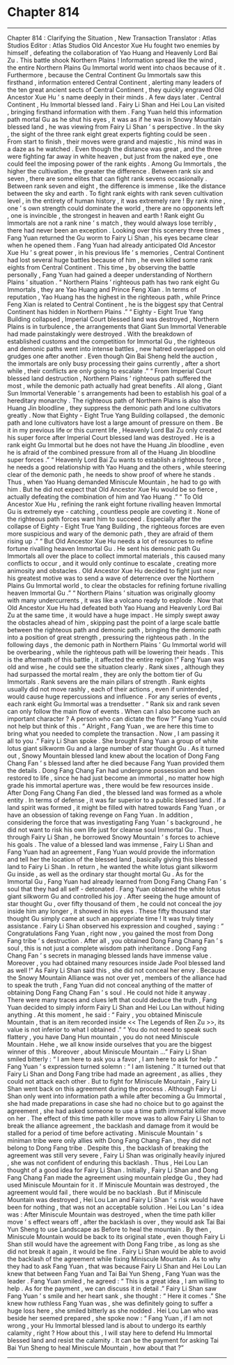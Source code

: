 
# Chapter 814


---

Chapter 814 : Clarifying the Situation , New Transaction
Translator :
Atlas Studios
Editor :
Atlas Studios
Old Ancestor Xue Hu fought two enemies by himself , defeating the collaboration of Yao Huang and Heavenly Lord Bai Zu .
This battle shook Northern Plains ! Information spread like the wind , the entire Northern Plains Gu Immortal world went into chaos because of it .
Furthermore , because the Central Continent Gu Immortals saw this firsthand , information entered Central Continent , alerting many leaders of the ten great ancient sects of Central Continent , they quickly engraved Old Ancestor Xue Hu ’ s name deeply in their minds .
A few days later .
Central Continent , Hu Immortal blessed land .
Fairy Li Shan and Hei Lou Lan visited , bringing firsthand information with them .
Fang Yuan held this information path mortal Gu as he shut his eyes , it was as if he was in Snowy Mountain blessed land , he was viewing from Fairy Li Shan ’ s perspective .
In the sky , the sight of the three rank eight great experts fighting could be seen .
From start to finish , their moves were grand and majestic , his mind was in a daze as he watched .
Even though the distance was great , and the three were fighting far away in white heaven , but just from the naked eye , one could feel the imposing power of the rank eights .
Among Gu Immortals , the higher the cultivation , the greater the difference . Between rank six and seven , there are some elites that can fight rank sevens occasionally .
Between rank seven and eight , the difference is immense , like the distance between the sky and earth . To fight rank eights with rank seven cultivation level , in the entirety of human history , it was extremely rare !
By rank nine , one ’ s own strength could dominate the world , there are no opponents left , one is invincible , the strongest in heaven and earth ! Rank eight Gu Immortals are not a rank nine ’ s match , they would always lose terribly , there had never been an exception .
Looking over this scenery three times , Fang Yuan returned the Gu worm to Fairy Li Shan , his eyes became clear when he opened them .
Fang Yuan had already anticipated Old Ancestor Xue Hu ’ s great power , in his previous life ’ s memories , Central Continent had lost several huge battles because of him , he even killed some rank eights from Central Continent .
This time , by observing the battle personally , Fang Yuan had gained a deeper understanding of Northern Plains ’ situation .
“ Northern Plains ’ righteous path has two rank eight Gu Immortals , they are Yao Huang and Prince Feng Xian . In terms of reputation , Yao Huang has the highest in the righteous path , while Prince Feng Xian is related to Central Continent , he is the biggest spy that Central Continent has hidden in Northern Plains .”
“ Eighty - Eight True Yang Building collapsed , Imperial Court blessed land was destroyed , Northern Plains is in turbulence , the arrangements that Giant Sun Immortal Venerable had made painstakingly were destroyed . With the breakdown of established customs and the competition for Immortal Gu , the righteous and demonic paths went into intense battles , new hatred overlapped on old grudges one after another . Even though Qin Bai Sheng held the auction , the immortals are only busy processing their gains currently , after a short while , their conflicts are only going to escalate .”
“ From Imperial Court blessed land destruction , Northern Plains ’ righteous path suffered the most , while the demonic path actually had great benefits . All along , Giant Sun Immortal Venerable ’ s arrangements had been to establish his goal of a hereditary monarchy . The righteous path of Northern Plains is also the Huang Jin bloodline , they suppress the demonic path and lone cultivators greatly . Now that Eighty - Eight True Yang Building collapsed , the demonic path and lone cultivators have lost a large amount of pressure on them . Be it in my previous life or this current life , Heavenly Lord Bai Zu only created his super force after Imperial Court blessed land was destroyed . He is a rank eight Gu Immortal but he does not have the Huang Jin bloodline , even he is afraid of the combined pressure from all of the Huang Jin bloodline super forces .”
“ Heavenly Lord Bai Zu wants to establish a righteous force , he needs a good relationship with Yao Huang and the others , while steering clear of the demonic path , he needs to show proof of where he stands . Thus , when Yao Huang demanded Miniscule Mountain , he had to go with him . But he did not expect that Old Ancestor Xue Hu would be so fierce , actually defeating the combination of him and Yao Huang .”
“ To Old Ancestor Xue Hu , refining the rank eight fortune rivalling heaven Immortal Gu is extremely eye - catching , countless people are coveting it . None of the righteous path forces want him to succeed . Especially after the collapse of Eighty - Eight True Yang Building , the righteous forces are even more suspicious and wary of the demonic path , they are afraid of them rising up .”
“ But Old Ancestor Xue Hu needs a lot of resources to refine fortune rivalling heaven Immortal Gu . He sent his demonic path Gu Immortals all over the place to collect immortal materials , this caused many conflicts to occur , and it would only continue to escalate , creating more animosity and obstacles . Old Ancestor Xue Hu decided to fight just now , his greatest motive was to send a wave of deterrence over the Northern Plains Gu Immortal world , to clear the obstacles for refining fortune rivalling heaven Immortal Gu .”
“ Northern Plains ’ situation was originally gloomy with many undercurrents , it was like a volcano ready to explode . Now that Old Ancestor Xue Hu had defeated both Yao Huang and Heavenly Lord Bai Zu at the same time , it would have a huge impact . He simply swept away the obstacles ahead of him , skipping past the point of a large scale battle between the righteous path and demonic path , bringing the demonic path into a position of great strength , pressuring the righteous path . In the following days , the demonic path in Northern Plains ’ Gu Immortal world will be overbearing , while the righteous path will be lowering their heads . This is the aftermath of this battle , it affected the entire region !”
Fang Yuan was old and wise , he could see the situation clearly .
Rank sixes , although they had surpassed the mortal realm , they are only the bottom tier of Gu Immortals .
Rank sevens are the main pillars of strength .
Rank eights usually did not move rashly , each of their actions , even if unintended , would cause huge repercussions and influence .
For any series of events , each rank eight Gu Immortal was a trendsetter .
“ Rank six and rank seven can only follow the main flow of events . When can I also become such an important character ? A person who can dictate the flow ?” Fang Yuan could not help but think of this .
“ Alright , Fang Yuan , we are here this time to bring what you needed to complete the transaction . Now , I am passing it all to you .” Fairy Li Shan spoke .
She brought Fang Yuan a group of white lotus giant silkworm Gu and a large number of star thought Gu .
As it turned out , Snowy Mountain blessed land knew about the location of Dong Fang Chang Fan ’ s blessed land after he died because Fang Yuan provided them the details .
Dong Fang Chang Fan had undergone possession and been restored to life , since he had just become an immortal , no matter how high grade his immortal aperture was , there would be few resources inside . After Dong Fang Chang Fan died , the blessed land was formed as a whole entity . In terms of defense , it was far superior to a public blessed land .
If a land spirit was formed , it might be filled with hatred towards Fang Yuan , or have an obsession of taking revenge on Fang Yuan . In addition , considering the force that was investigating Fang Yuan ’ s background , he did not want to risk his own life just for cleanse soul Immortal Gu .
Thus , through Fairy Li Shan , he borrowed Snowy Mountain ’ s forces to achieve his goals .
The value of a blessed land was immense , Fairy Li Shan and Fang Yuan had an agreement , Fang Yuan would provide the information and tell her the location of the blessed land , basically giving this blessed land to Fairy Li Shan . In return , he wanted the white lotus giant silkworm Gu inside , as well as the ordinary star thought mortal Gu .
As for the Immortal Gu , Fang Yuan had already learned from Dong Fang Chang Fan ’ s soul that they had all self - detonated .
Fang Yuan obtained the white lotus giant silkworm Gu and controlled his joy . After seeing the huge amount of star thought Gu , over fifty thousand of them , he could not conceal the joy inside him any longer , it showed in his eyes .
These fifty thousand star thought Gu simply came at such an appropriate time !
It was truly timely assistance .
Fairy Li Shan observed his expression and coughed , saying : “ Congratulations Fang Yuan , right now , you gained the most from Dong Fang tribe ’ s destruction . After all , you obtained Dong Fang Chang Fan ’ s soul , this is not just a complete wisdom path inheritance . Dong Fang Chang Fan ’ s secrets in managing blessed lands have immense value . Moreover , you had obtained many resources inside Jade Pool blessed land as well !”
As Fairy Li Shan said this , she did not conceal her envy .
Because the Snowy Mountain Alliance was not over yet , members of the alliance had to speak the truth , Fang Yuan did not conceal anything of the matter of obtaining Dong Fang Chang Fan ’ s soul .
He could not hide it anyway .
There were many traces and clues left that could deduce the truth , Fang Yuan decided to simply inform Fairy Li Shan and Hei Lou Lan without hiding anything .
At this moment , he said : “ Fairy , you obtained Miniscule Mountain , that is an item recorded inside << The Legends of Ren Zu >>, its value is not inferior to what I obtained .”
“ You do not need to speak such flattery , you have Dang Hun mountain , you do not need Miniscule Mountain . Hehe , we all know inside ourselves that you are the biggest winner of this . Moreover , about Miniscule Mountain …” Fairy Li Shan smiled bitterly : “ I am here to ask you a favor , I am here to ask for help .”
Fang Yuan ’ s expression turned solemn : “ I am listening .”
It turned out that Fairy Li Shan and Dong Fang tribe had made an agreement , as allies , they could not attack each other . But to fight for Miniscule Mountain , Fairy Li Shan went back on this agreement during the process .
Although Fairy Li Shan only went into information path a while after becoming a Gu Immortal , she had made preparations in case she had no choice but to go against the agreement , she had asked someone to use a time path immortal killer move on her .
The effect of this time path killer move was to allow Fairy Li Shan to break the alliance agreement , the backlash and damage from it would be stalled for a period of time before activating .
Miniscule Mountain ’ s miniman tribe were only allies with Dong Fang Chang Fan , they did not belong to Dong Fang tribe . Despite this , the backlash of breaking the agreement was still very severe , Fairy Li Shan was originally heavily injured , she was not confident of enduring this backlash .
Thus , Hei Lou Lan thought of a good idea for Fairy Li Shan .
Initially , Fairy Li Shan and Dong Fang Chang Fan made the agreement using mountain pledge Gu , they had used Miniscule Mountain for it .
If Miniscule Mountain was destroyed , the agreement would fail , there would be no backlash .
But if Miniscule Mountain was destroyed , Hei Lou Lan and Fairy Li Shan ’ s risk would have been for nothing , that was not an acceptable solution .
Hei Lou Lan ’ s idea was : After Miniscule Mountain was destroyed , when the time path killer move ’ s effect wears off , after the backlash is over , they would ask Tai Bai Yun Sheng to use Landscape as Before to heal the mountain .
By then , Miniscule Mountain would be back to its original state , even though Fairy Li Shan still would have the agreement with Dong Fang tribe , as long as she did not break it again , it would be fine .
Fairy Li Shan would be able to avoid the backlash of the agreement while fixing Miniscule Mountain . As to why they had to ask Fang Yuan , that was because Fairy Li Shan and Hei Lou Lan knew that between Fang Yuan and Tai Bai Yun Sheng , Fang Yuan was the leader .
Fang Yuan smiled , he agreed : “ This is a great idea , I am willing to help . As for the payment , we can discuss it in detail .”
Fairy Li Shan saw Fang Yuan ’ s smile and her heart sank , she thought : “ Here it comes .”
She knew how ruthless Fang Yuan was , she was definitely going to suffer a huge loss here , she smiled bitterly as she nodded .
Hei Lou Lan who was beside her seemed prepared , she spoke now : “ Fang Yuan , if I am not wrong , your Hu Immortal blessed land is about to undergo its earthly calamity , right ? How about this , I will stay here to defend Hu Immortal blessed land and resist the calamity . It can be the payment for asking Tai Bai Yun Sheng to heal Miniscule Mountain , how about that ?”

---

